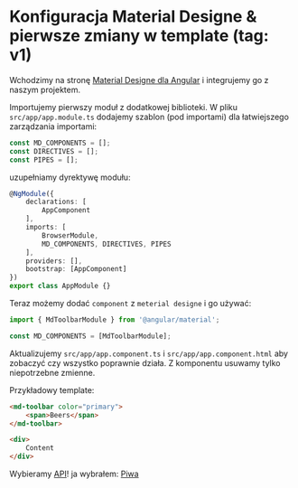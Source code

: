 # Konfiguracja Material Designe & pierwsze zmiany w template (tag: v1)

Wchodzimy na stronę [Material Designe dla Angular](https://material.angular.io/guide/getting-started) i integrujemy go z naszym projektem.

Importujemy pierwszy moduł z dodatkowej biblioteki. W pliku ```src/app/app.module.ts``` dodajemy szablon (pod importami) dla łatwiejszego zarządzania importami:
```ts
const MD_COMPONENTS = [];
const DIRECTIVES = [];
const PIPES = [];
```
uzupełniamy dyrektywę modułu:
```ts
@NgModule({
    declarations: [
        AppComponent
    ],
    imports: [
        BrowserModule,
        MD_COMPONENTS, DIRECTIVES, PIPES
    ],
    providers: [],
    bootstrap: [AppComponent]
})
export class AppModule {}
```

Teraz możemy dodać ```component``` z ```meterial designe``` i go używać:

```ts
import { MdToolbarModule } from '@angular/material';

const MD_COMPONENTS = [MdToolbarModule];

```

Aktualizujemy ```src/app/app.component.ts``` i ```src/app/app.component.html``` aby zobaczyć czy wszystko poprawnie działa. Z komponentu usuwamy tylko niepotrzebne zmienne.

Przykładowy template:
```html
<md-toolbar color="primary">
    <span>Beers</span>
</md-toolbar>

<div>
    Content
</div>
```

Wybieramy [API](https://github.com/toddmotto/public-apis)! ja wybrałem: [Piwa](https://punkapi.com/)